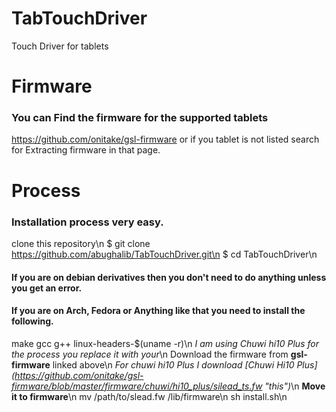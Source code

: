 # TabTouchDriver
Touch Driver for tablets

# Firmware
### You can Find the firmware for the supported tablets
https://github.com/onitake/gsl-firmware
or if you tablet is not listed search for Extracting firmware in that page.

# Process
### Installation process very easy.
clone this repository\n
$ git clone https://github.com/abughalib/TabTouchDriver.git\n
$ cd TabTouchDriver\n
#### If you are on debian derivatives then you don't need to do anything unless you get an error.
#### If you are on Arch, Fedora or Anything like that you need to install the following.
make gcc g++ linux-headers-$(uname -r)\n
_I am using Chuwi hi10 Plus for the process you replace it with your_\n
Download the firmware from **gsl-firmware** linked above\n
_For chuwi hi10 Plus I download [Chuwi Hi10 Plus] (https://github.com/onitake/gsl-firmware/blob/master/firmware/chuwi/hi10_plus/silead_ts.fw "this")_\n
**Move it to firmware**\n
mv /path/to/slead.fw /lib/firmware\n
sh install.sh\n

